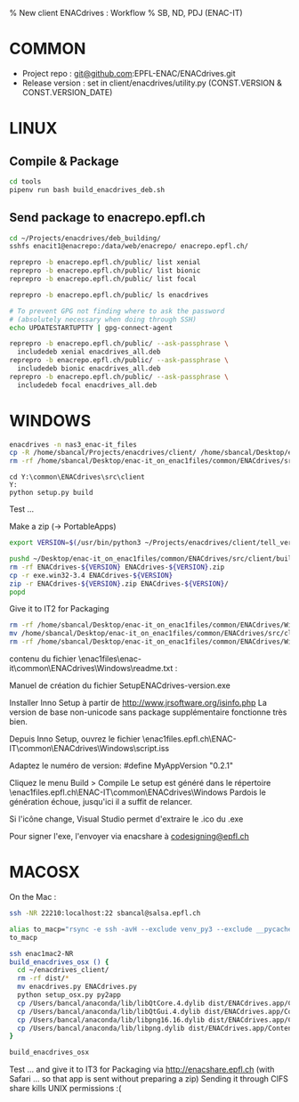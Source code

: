 % New client ENACdrives : Workflow
% SB, ND, PDJ (ENAC-IT)


COMMON
======

* Project repo :
  git@github.com:EPFL-ENAC/ENACdrives.git
* Release version :
  set in client/enacdrives/utility.py (CONST.VERSION & CONST.VERSION_DATE)


LINUX
=====


Compile & Package
-----------------

```bash
cd tools
pipenv run bash build_enacdrives_deb.sh
```


Send package to enacrepo.epfl.ch
--------------------------------

```bash
cd ~/Projects/enacdrives/deb_building/
sshfs enacit1@enacrepo:/data/web/enacrepo/ enacrepo.epfl.ch/

reprepro -b enacrepo.epfl.ch/public/ list xenial
reprepro -b enacrepo.epfl.ch/public/ list bionic
reprepro -b enacrepo.epfl.ch/public/ list focal

reprepro -b enacrepo.epfl.ch/public/ ls enacdrives

# To prevent GPG not finding where to ask the password
# (absolutely necessary when doing through SSH)
echo UPDATESTARTUPTTY | gpg-connect-agent

reprepro -b enacrepo.epfl.ch/public/ --ask-passphrase \
  includedeb xenial enacdrives_all.deb
reprepro -b enacrepo.epfl.ch/public/ --ask-passphrase \
  includedeb bionic enacdrives_all.deb
reprepro -b enacrepo.epfl.ch/public/ --ask-passphrase \
  includedeb focal enacdrives_all.deb
```


WINDOWS
=======

<SB>

```bash
enacdrives -n nas3_enac-it_files
cp -R /home/sbancal/Projects/enacdrives/client/ /home/sbancal/Desktop/enac-it_on_enac1files/common/ENACdrives/src/
rm -rf /home/sbancal/Desktop/enac-it_on_enac1files/common/ENACdrives/src/client/build/exe.win32-3.4
```

```
cd Y:\common\ENACdrives\src\client
Y:
python setup.py build
```

Test ...

Make a zip (-> PortableApps)
```bash
export VERSION=$(/usr/bin/python3 ~/Projects/enacdrives/client/tell_version.py); echo $VERSION

pushd ~/Desktop/enac-it_on_enac1files/common/ENACdrives/src/client/build/
rm -rf ENACdrives-${VERSION} ENACdrives-${VERSION}.zip
cp -r exe.win32-3.4 ENACdrives-${VERSION}
zip -r ENACdrives-${VERSION}.zip ENACdrives-${VERSION}/
popd
```

Give it to IT2 for Packaging
```bash
rm -rf /home/sbancal/Desktop/enac-it_on_enac1files/common/ENACdrives/Windows/built
mv /home/sbancal/Desktop/enac-it_on_enac1files/common/ENACdrives/src/client/build/exe.win32-3.4 /home/sbancal/Desktop/enac-it_on_enac1files/common/ENACdrives/Windows/built
rm -rf /home/sbancal/Desktop/enac-it_on_enac1files/common/ENACdrives/Windows/built/enacdrives.conf /home/sbancal/Desktop/enac-it_on_enac1files/common/ENACdrives/Windows/built/enacdrives.cache /home/sbancal/Desktop/enac-it_on_enac1files/common/ENACdrives/Windows/built/execution_output.txt
```

<ND> contenu du fichier \\enac1files\enac-it\common\ENACdrives\Windows\readme.txt :

Manuel  de création du fichier SetupENACdrives-version.exe

Installer Inno Setup à partir de http://www.jrsoftware.org/isinfo.php
La version de base non-unicode sans package supplémentaire fonctionne très bien.

Depuis Inno Setup, ouvrez le fichier \\enac1files.epfl.ch\ENAC-IT\common\ENACdrives\Windows\script.iss

Adaptez le numéro de version:
#define MyAppVersion "0.2.1"

Cliquez le menu Build > Compile
Le setup est généré dans le répertoire \\enac1files.epfl.ch\ENAC-IT\common\ENACdrives\Windows
Pardois le génération échoue, jusqu'ici il a suffit de relancer.

Si l'icône change, Visual Studio permet d'extraire le .ico du .exe

Pour signer l'exe, l'envoyer via enacshare à codesigning@epfl.ch



MACOSX
======

On the Mac :

```bash
ssh -NR 22210:localhost:22 sbancal@salsa.epfl.ch
```

```bash
alias to_macp="rsync -e ssh -avH --exclude venv_py3 --exclude __pycache__  ~/Projects/enacdrives/client/ bancal@enac1mac2-NR:enacdrives_client/"
to_macp
```

```bash
ssh enac1mac2-NR
build_enacdrives_osx () {
  cd ~/enacdrives_client/
  rm -rf dist/*
  mv enacdrives.py ENACdrives.py
  python setup_osx.py py2app
  cp /Users/bancal/anaconda/lib/libQtCore.4.dylib dist/ENACdrives.app/Contents/Resources/lib/
  cp /Users/bancal/anaconda/lib/libQtGui.4.dylib dist/ENACdrives.app/Contents/Resources/lib/
  cp /Users/bancal/anaconda/lib/libpng16.16.dylib dist/ENACdrives.app/Contents/Resources/lib/
  cp /Users/bancal/anaconda/lib/libpng.dylib dist/ENACdrives.app/Contents/Resources/lib/
}

build_enacdrives_osx
```

Test ... and give it to IT3 for Packaging via http://enacshare.epfl.ch (with Safari ... so that app is sent without preparing a zip)
Sending it through CIFS share kills UNIX permissions :(
